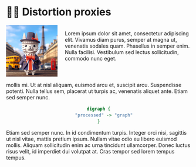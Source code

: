 # 🕵️‍♀️ Distortion proxies

<div style="display: flex;">
    <img src="../img/proxy_llama_distort.jpeg" style="height: 10em; width: 10em; align-self: flex-start; object-fit: contain;">
    <div style="margin-left: 20px;">
        <p>
            Lorem ipsum dolor sit amet, consectetur adipiscing elit. Vivamus diam purus, semper at magna ut, venenatis sodales quam. Phasellus in semper enim. Nulla facilisi. Vestibulum sed lectus sollicitudin, commodo nunc eget.
        </p>
    </div>
</div>

mollis mi. Ut at nisl aliquam, euismod arcu et, suscipit arcu. Suspendisse potenti. Nulla tellus sem, placerat ut turpis ac, venenatis aliquet ante. Etiam sed semper nunc.

<div style="text-align: center;">

```dot process
digraph {
    "processed" -> "graph"
}
```

</div>

Etiam sed semper nunc. In id condimentum turpis. Integer orci nisi, sagittis ut nisl vitae, mattis pretium ipsum. Nullam vitae odio eu libero euismod mollis. Aliquam sollicitudin enim ac urna tincidunt ullamcorper. Donec luctus risus velit, id imperdiet dui volutpat at. Cras tempor sed lorem tempus tempus.
